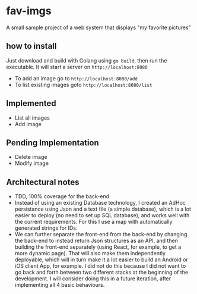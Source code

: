 # fav-imgs
A small sample project of a web system that displays "my favorite pictures"

## how to install
Just download and build with Golang using `go build`, then run the executable. It will start a server on `http://localhost:8080`
- To add an image go to `http://localhost:8080/add`
- To list existing images goto `http://localhost:8080/list`

## Implemented
- List all images
- Add image

## Pending Implementation
- Delete image
- Modify image

## Architectural notes
- TDD, 100% coverage for the back-end
- Instead of using an existing Database technology, I created an AdHoc persistance using Json and a text file (a simple database), which is a lot easier to deploy (no need to set up SQL database), and works well with the current requirements. For this I use a map with automatically generated strings for IDs.
- We can further separate the front-end from the back-end by changing the back-end to instead return Json structures as an API, and then building the front-end separately (using React, for example, to get a more dynamic page). That will also make them independently deployable, which will in turn make it a lot easier to build an Android or iOS client App, for example. I did not do this because I did not want to go back and forth between two different stacks at the beginning of the development. I will consider doing this in a future iteration, after implementing all 4 basic behaviours.
